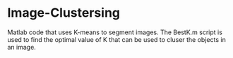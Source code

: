 # Image-Clustersing
Matlab code that uses K-means to segment images. The BestK.m script is used to find the optimal value of K that can be used to cluser the objects in an image.
